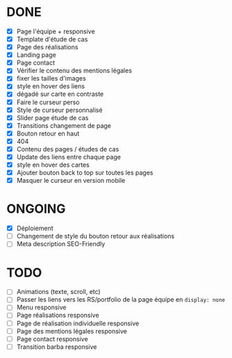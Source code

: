 # DONE

- [x] Page l'équipe + responsive
- [x] Template d'étude de cas
- [x] Page des réalisations
- [x] Landing page
- [x] Page contact
- [x] Vérifier le contenu des mentions légales
- [x] fixer les tailles d'images
- [x] style en hover des liens
- [x] dégadé sur carte en contraste
- [x] Faire le curseur perso
- [x] Style de curseur personnalisé
- [x] Slider page étude de cas
- [x] Transitions changement de page
- [x] Bouton retour en haut
- [x] 404
- [x] Contenu des pages / études de cas
- [x] Update des liens entre chaque page
- [x] style en hover des cartes
- [x] Ajouter bouton back to top sur toutes les pages
- [x] Masquer le curseur en version mobile

# ONGOING

- [x] Déploiement
- [ ] Changement de style du bouton retour aux réalisations
- [ ] Meta description SEO-Friendly

# TODO

- [ ] Animations (texte, scroll, etc)
- [ ] Passer les liens vers les RS/portfolio de la page équipe en `display: none`
- [ ] Menu responsive
- [ ] Page réalisations responsive
- [ ] Page de réalisation individuelle responsive
- [ ] Page des mentions légales responsive
- [ ] Page contact responsive
- [ ] Transition barba responsive
